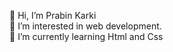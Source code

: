 👋 Hi, I’m Prabin Karki<br>
 👀 I’m interested in web development. <br>
🌱 I’m currently learning Html and Css

<!---
prabin113/prabin113 is a ✨ special ✨ repository because its `README.md` (this file) appears on your GitHub profile.
You can click the Preview link to take a look at your changes.
--->
